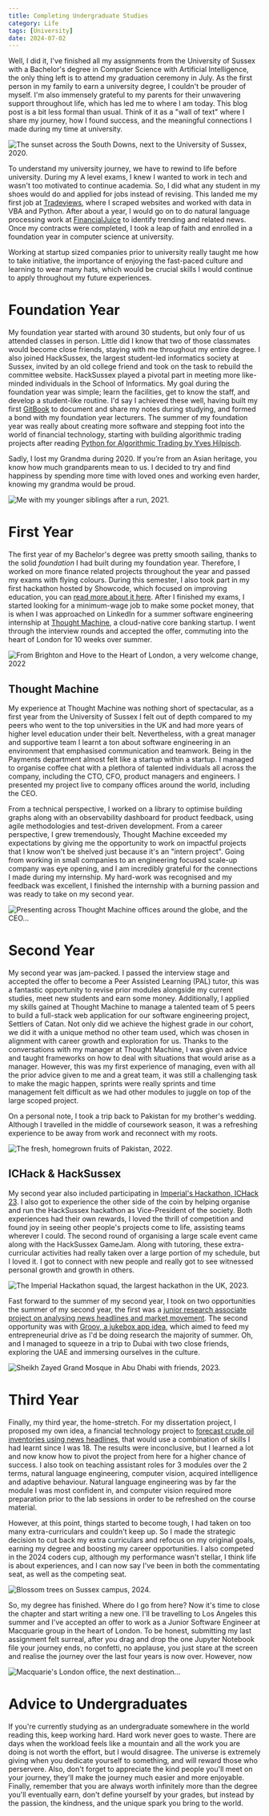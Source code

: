 ```yaml
---
title: Completing Undergraduate Studies
category: Life
tags: [University]
date: 2024-07-02
---
```


Well, I did it, I've finished all my assignments from the University of Sussex with a Bachelor's degree in Computer Science with Artificial Intelligence, the only thing left is to attend my graduation ceremony in July. As the first person in my family to earn a university degree, I couldn't be prouder of myself.  I'm also immensely grateful to my parents for their unwavering support throughout life, which has led me to where I am today. This blog post is a bit less formal than usual. Think of it as a "wall of text" where I share my journey, how I found success, and the meaningful connections I made during my time at university.

![The sunset across the South Downs, next to the University of Sussex, 2020.](../images/post-images/south-downs-sunset.jpg)

To understand my university journey, we have to rewind to life before university. During my A level exams, I knew I wanted to work in tech and wasn't too motivated to continue academia. So, I did what any student in my shoes would do and applied for jobs instead of revising. This landed me my first job at [Tradeviews](https://tradeviews.net), where I scraped websites and worked with data in VBA and Python. After about a year, I would go on to do natural language processing work at [FinancialJuice](https://www.financialjuice.com/home) to identify trending and related news. Once my contracts were completed, I took a leap of faith and enrolled in a foundation year in computer science at university.

Working at startup sized companies prior to university really taught me how to take initiative, the importance of enjoying the fast-paced culture and learning to wear many hats, which would be crucial skills I would continue to apply throughout my future experiences.

# Foundation Year

My foundation year started with around 30 students, but only four of us attended classes in person. Little did I know that two of those classmates would become close friends, staying with me throughout my entire degree. I also joined HackSussex, the largest student-led informatics society at Sussex, invited by an old college friend and took on the task to rebuild the committee website. HackSussex played a pivotal part in meeting more like-minded individuals in the School of Informatics. My goal during the foundation year was simple; learn the facilities, get to know the staff, and develop a student-like routine. I'd say I achieved these well, having built my first [GitBook](https://adnantech.gitbook.io/university-notes/-MRQULtOLYU5lI8KtH0S/) to document and share my notes during studying, and formed a bond with my foundation year lecturers. The summer of my foundation year was really about creating more software and stepping foot into the world of financial technology, starting with building algorithmic trading projects after reading [Python for Algorithmic Trading by Yves Hilpisch](https://www.oreilly.com/library/view/python-for-algorithmic/9781492053347/).

Sadly, I lost my Grandma during 2020. If you’re from an Asian heritage, you know how much grandparents mean to us. I decided to try and find happiness by spending more time with loved ones and working even harder, knowing my grandma would be proud.

![Me with my younger siblings after a run, 2021.](../images/post-images/me-and-family.jpg)

# First Year

The first year of my Bachelor's degree was pretty smooth sailing, thanks to the solid *foundation* I had built during my foundation year. Therefore, I worked on more finance related projects throughout the year and passed my exams with flying colours. During this semester, I also took part in my first hackathon hosted by Showcode, which focused on improving education, you can [read more about it here](https://adnanquisar.com/study-quest/). After I finished my exams, I started looking for a minimum-wage job to make some pocket money, that is when I was approached on LinkedIn for a summer software engineering internship at [Thought Machine](https://www.thoughtmachine.net/), a cloud-native core banking startup. I went through the interview rounds and accepted the offer, commuting into the heart of London for 10 weeks over summer.

![From Brighton and Hove to the Heart of London, a very welcome change, 2022](../images/post-images/thought-machine-starting-date.jpg)

## Thought Machine

My experience at Thought Machine was nothing short of spectacular, as a first year from the University of Sussex I felt out of depth compared to my peers who went to the top universities in the UK and had more years of higher level education under their belt. Nevertheless, with a great manager and supportive team I learnt a ton about software engineering in an environment that emphasised communication and teamwork. Being in the Payments department almost felt like a startup within a startup. I managed to organise coffee chat with a plethora of talented individuals  all across the company, including the CTO, CFO, product managers and engineers. I presented my project live to company offices around the world, including the CEO.

From a technical perspective, I worked on a library to optimise building graphs along with an observability dashboard for product feedback, using agile methodologies and test-driven development. From a career perspective, I grew tremendously, Thought Machine exceeded my expectations by giving me the opportunity to work on impactful projects that I know won't be shelved just because it's an "intern project". Going from working in small companies to an engineering focused scale-up company was eye opening, and I am incredibly grateful for the connections I made during my internship. My hard-work was recognised and my feedback was excellent, I finished the internship with a burning passion and was ready to take on my second year.

![Presenting across Thought Machine offices around the globe, and the CEO...](../images/post-images/thought-machine-presenting.png)

# Second Year

My second year was jam-packed. I passed the interview stage and accepted the offer to become a Peer Assisted Learning (PAL) tutor, this was a fantastic opportunity to revise prior modules alongside my current studies, meet new students and earn some money. Additionally, I applied my skills gained at Thought Machine to manage a talented team of 5 peers to build a full-stack web application for our software engineering project, Settlers of Catan. Not only did we achieve the highest grade in our cohort, we did it with a unique method no other team used, which was chosen in alignment with career growth and exploration for us. Thanks to the conversations with my manager at Thought Machine, I was given advice and taught frameworks on how to deal with situations that would arise as a manager. However, this was my first experience of managing, even with all the prior advice given to me and a great team, it was still a challenging task to make the magic happen, sprints were really sprints and time management felt difficult as we had other modules to juggle on top of the large scoped project.

On a personal note, I took a trip back to Pakistan for my brother's wedding. Although I travelled in the middle of coursework season, it was a refreshing experience to be away from work and reconnect with my roots.

![The fresh, homegrown fruits of Pakistan, 2022.](../images/post-images/homegrown-oranges-pakistan.jpg)

## ICHack & HackSussex

My second year also included participating in [Imperial's Hackathon, ICHack 23](https://adnanquisar.com/ichack-23/). I also got to experience the other side of the coin by helping organise and run the HackSussex hackathon as Vice-President of the society. Both experiences had their own rewards, I loved the thrill of competition and found joy in seeing other people's projects come to life, assisting teams wherever I could. The second round of organising a large scale event came along with the HackSussex GameJam. Along with tutoring, these extra-curricular activities had really taken over a large portion of my schedule, but I loved it. I got to connect with new people and really got to see witnessed personal growth and growth in others.

![The Imperial Hackathon squad, the largest hackathon in the UK, 2023.](../images/post-images/ichack-team-photo.jpg)

Fast forward to the summer of my second year, I took on two opportunities the summer of my second year, the first was a [junior research associate project on analysing news headlines and market movement](https://adnanquisar.com/time-is-money/). The second opportunity was with [Groov, a jukebox app idea](https://adnanquisar.com/groov/), which aimed to feed my entrepreneurial drive as I'd be doing research the majority of summer. Oh, and I managed to squeeze in a trip to Dubai with two close friends, exploring the UAE and immersing ourselves in the culture.

![Sheikh Zayed Grand Mosque in Abu Dhabi with friends, 2023.](../images/post-images/abu-dhabi-mosque-group-photo.jpg)

# Third Year

Finally, my third year, the home-stretch. For my dissertation project, I proposed my own idea, a financial technology project to [forecast crude oil inventories using news headlines](https://adnanquisar.com/crude-oil-inventory-forecasting/), that would use a combination of skills I had learnt since I was 18. The results were inconclusive, but I learned a lot and now know how to pivot the project from here for a higher chance of success. I also took on teaching assistant roles for 3 modules over the 2 terms, natural language engineering, computer vision, acquired intelligence and adaptive behaviour. Natural language engineering was by far the module I was most confident in, and computer vision required more preparation prior to the lab sessions in order to be refreshed on the course material.

However, at this point, things started to become tough, I had taken on too many extra-curriculars and couldn't keep up. So I made the strategic decision to cut back my extra curriculars and refocus on my original goals, earning my degree and boosting my career opportunities. I also competed in the 2024 coders cup, although my performance wasn't stellar, I think life is about experiences, and I can now say I've been in both the commentating seat, as well as the competing seat.

![Blossom trees on Sussex campus, 2024.](../images/post-images/blossom-trees-campus.jpg)

So, my degree has finished. Where do I go from here? Now it's time to close the chapter and start writing a new one. I'll be travelling to Los Angeles this summer and I've accepted an offer to work as a Junior Software Engineer at Macquarie group in the heart of London. To be honest, submitting my last assignment felt surreal, after you drag and drop the one Jupyter Notebook file your journey ends, no confetti, no applause, you just stare at the screen and realise the journey over the last four years is now over. However, now 

![Macquarie's London office, the next destination...](../images/post-images/macquarie-office.jpg)

# Advice to Undergraduates

If you're currently studying as an undergraduate somewhere in the world reading this, keep working hard. Hard work never goes to waste. There are days when the workload feels like a mountain and all the work you are doing is not worth the effort, but I would disagree. The universe is extremely giving when you dedicate yourself to something, and will reward those who perservere. Also, don't forget to appreciate the kind people you'll meet on your journey, they'll make the journey much easier and more enjoyable. Finally, remember that you are always worth infinitely more than the degree you'll eventually earn, don't define yourself by your grades, but instead by the passion, the kindness, and the unique spark you bring to the world.